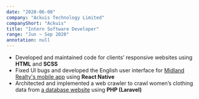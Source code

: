 ```yaml
---
date: "2020-06-08"
company: "Ackuis Technology Limited"
companyShort: "Ackuis"
title: "Intern Software Developer"
range: "Jun ~ Sep 2020"
annotation: null
---
```


- Developed and maintained code for clients’ responsive websites using **HTML** and **SCSS**
- Fixed UI bugs and developed the English user interface for [Midland Realty's mobile app](https://apple.co/2R2m1Cp) using **React Native**
- Architected and implemented a web crawler to crawl women’s clothing data from [a database website](https://www.bratabase.com/) using **PHP (Laravel)**
